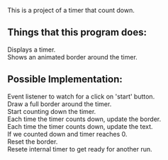This is a project of a timer that count down.

## Things that this program does:
Displays a timer.<br />
Shows an animated border around the timer.<br />

## Possible Implementation:
Event listener to watch for a click on 'start' button.<br />
Draw a full border around the timer.<br />
Start counting down the timer.<br />
Each time the timer counts down, update the border.<br />
Each time the timer counts down, update the text.<br />
If we counted down and timer reaches 0.<br />
Reset the border.<br />
Resete internal timer to get ready for another run.<br />
